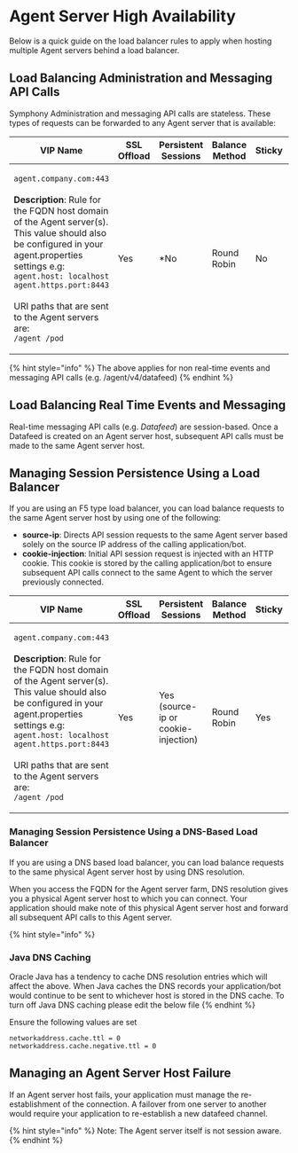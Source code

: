 # Agent Server High Availability

Below is a quick guide on the load balancer rules to apply when hosting multiple Agent servers behind a load balancer.

## Load Balancing Administration and Messaging API Calls

Symphony Administration and messaging API calls are stateless. These types of requests can be forwarded to any Agent server that is available:

| VIP Name                                                                                                                                                                                                                                                                                                                                                          | SSL Offload | Persistent Sessions | Balance Method | Sticky | Server List                                                                                                                                                                                                                                                                                                                                                                  |
| ----------------------------------------------------------------------------------------------------------------------------------------------------------------------------------------------------------------------------------------------------------------------------------------------------------------------------------------------------------------- | ----------- | ------------------- | -------------- | ------ | ---------------------------------------------------------------------------------------------------------------------------------------------------------------------------------------------------------------------------------------------------------------------------------------------------------------------------------------------------------------------------- |
| <p><code>agent.company.com:443</code><br><br><strong>Description</strong>: Rule for the FQDN host domain of the Agent server(s). This value should also be configured in your agent.properties settings e.g:<br><code>agent.host: localhost agent.https.port:8443</code><br><br>URI paths that are sent to the Agent servers are:<br><code>/agent /pod</code></p> | Yes         | \*No                | Round Robin    | No     | <p><code>agent-server1:8443/HTTPS agent-server2:8443/HTTPS</code><br><br><strong>Health-Check</strong>: https://agent-server:8443/agent/v3/health</p><p><br><em>See</em> <a href="https://developers.symphony.com/restapi/reference#health-check-v3"><em>Health Check</em></a> <em>endpoint documentation for more details on the payload (code + message) received</em></p> |

{% hint style="info" %}
The above applies for non real-time events and messaging API calls (e.g. /agent/v4/datafeed)
{% endhint %}

## Load Balancing Real Time Events and Messaging

Real-time messaging API calls (e.g. _Datafeed_) are session-based. Once a Datafeed is created on an Agent server host, subsequent API calls must be made to the same Agent server host.

## Managing Session Persistence Using a Load Balancer

If you are using an F5 type load balancer, you can load balance requests to the same Agent server host by using one of the following:

* **source-ip**: Directs API session requests to the same Agent server based solely on the source IP address of the calling application/bot.
* **cookie-injection**: Initial API session request is injected with an HTTP cookie. This cookie is stored by the calling application/bot to ensure subsequent API calls connect to the same Agent to which the server previously connected.

| VIP Name                                                                                                                                                                                                                                                                                                                                                          | SSL Offload | Persistent Sessions                           | Balance Method | Sticky | Server List                                                                                                                                                                                                                                                                                                                                                           |
| ----------------------------------------------------------------------------------------------------------------------------------------------------------------------------------------------------------------------------------------------------------------------------------------------------------------------------------------------------------------- | ----------- | --------------------------------------------- | -------------- | ------ | --------------------------------------------------------------------------------------------------------------------------------------------------------------------------------------------------------------------------------------------------------------------------------------------------------------------------------------------------------------------- |
| <p><code>agent.company.com:443</code><br><br><strong>Description</strong>: Rule for the FQDN host domain of the Agent server(s). This value should also be configured in your agent.properties settings e.g:<br><code>agent.host: localhost agent.https.port:8443</code><br><br>URI paths that are sent to the Agent servers are:<br><code>/agent /pod</code></p> | Yes         | <p>Yes<br>(source-ip or cookie-injection)</p> | Round Robin    | Yes    | <p><code>agent-server1:8443/HTTPS agent-server2:8443/HTTPS</code><br><br><strong>Health-Check</strong>: https://agent-server:8443/agent/v3/health<br><em>See</em> <a href="https://developers.symphony.com/restapi/reference#health-check-v3"><em>Health Check</em></a> <em>endpoint documentation for more details on the payload (code + message) received</em></p> |

### Managing Session Persistence Using a DNS-Based Load Balancer

If you are using a DNS based load balancer, you can load balance requests to the same physical Agent server host by using DNS resolution.

When you access the FQDN for the Agent server farm, DNS resolution gives you a physical Agent server host to which you can connect. Your application should make note of this physical Agent server host and forward all subsequent API calls to this Agent server.

{% hint style="info" %}
### Java DNS Caching 

Oracle Java has a tendency to cache DNS resolution entries which will affect the above. When Java caches the DNS records your application/bot would continue to be sent to whichever host is stored in the DNS cache. To turn off Java DNS caching please edit the below file
{% endhint %}

Ensure the following values are set

```
networkaddress.cache.ttl = 0
networkaddress.cache.negative.ttl = 0
```

## Managing an Agent Server Host Failure

If an Agent server host fails, your application must manage the re-establishment of the connection. A failover from one server to another would require your application to re-establish a new datafeed channel.

{% hint style="info" %}
Note: The Agent server itself is not session aware.
{% endhint %}


